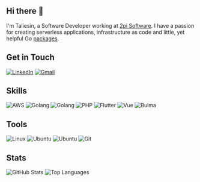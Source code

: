 ## Hi there 👋
I'm Taliesin, a Software Developer working at [2pi Software](https://github.com/2pisoftware). I have a passion for creating serverless applications, infrastructure as code and little, yet helpful Go [packages](https://github.com/gofor-little).

## Get in Touch
[![LinkedIn](https://img.shields.io/badge/LinkedIn-grey?labelColor=0077B5&logo=LinkedIn&style=for-the-badge&logoColor=white)](https://www.linkedin.com/in/taliesin-millhouse-00001)
[![Gmail](https://img.shields.io/badge/Gmail-grey?labelColor=EA4335&logo=Gmail&style=for-the-badge&logoColor=white)](mailto:taliesinwrmillhouse@gmail.com)

## Skills
![AWS](https://img.shields.io/badge/aws-grey?labelColor=ff9d00&logo=Amazon&style=for-the-badge&logoColor=white)
![Golang](https://img.shields.io/badge/Golang-grey?labelColor=007d9c&logo=Go&style=for-the-badge&logoColor=white)
![Golang](https://img.shields.io/badge/Typescript-grey?labelColor=3178c6&logo=Typescript&style=for-the-badge&logoColor=white)
![PHP](https://img.shields.io/badge/php-grey?labelColor=4F5B93&logo=PHP&style=for-the-badge&logoColor=white)
![Flutter](https://img.shields.io/badge/Flutter-grey?labelColor=1389FD&logo=Flutter&style=for-the-badge&logoColor=white)
![Vue](https://img.shields.io/badge/Vue.js-grey?labelColor=42b983&logo=Vue.js&style=for-the-badge&logoColor=white)
![Bulma](https://img.shields.io/badge/Bulma-grey?labelColor=00d1b2&logo=Bulma&style=for-the-badge&logoColor=white)

## Tools
![Linux](https://img.shields.io/badge/linux-grey?labelColor=000000&logo=Linux&style=for-the-badge&logoColor=white)
![Ubuntu](https://img.shields.io/badge/ubuntu-grey?labelColor=e95420&logo=Ubuntu&style=for-the-badge&logoColor=white)
![Ubuntu](https://img.shields.io/badge/Windows-grey?labelColor=0067b8&logo=Windows&style=for-the-badge&logoColor=white)
![Git](https://img.shields.io/badge/Git-grey?labelColor=f14e32&logo=Git&style=for-the-badge&logoColor=white)

## Stats
![GitHub Stats](https://github-readme-stats.char-al.vercel.app/api?username=strongishllama&show_icons=true&count_private=true&title_color=000000&text_color000000&bg_color=45,0390fc,03e8fc)
![Top Languages](https://github-readme-stats.vercel.app/api/top-langs/?username=strongishllama&hide=html&title_color=000000&text_color000000&bg_color=45,0390fc,03e8fc)
